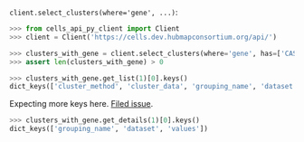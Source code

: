 `client.select_clusters(where='gene', ...)`:
```python
>>> from cells_api_py_client import Client
>>> client = Client('https://cells.dev.hubmapconsortium.org/api/')

>>> clusters_with_gene = client.select_clusters(where='gene', has=['CASTOR2'])
>>> assert len(clusters_with_gene) > 0

>>> clusters_with_gene.get_list(1)[0].keys()
dict_keys(['cluster_method', 'cluster_data', 'grouping_name', 'dataset'])

```

Expecting more keys here. [Filed issue](https://github.com/hubmapconsortium/cells-api-py-client/issues/22).
```python
>>> clusters_with_gene.get_details(1)[0].keys()
dict_keys(['grouping_name', 'dataset', 'values'])

```